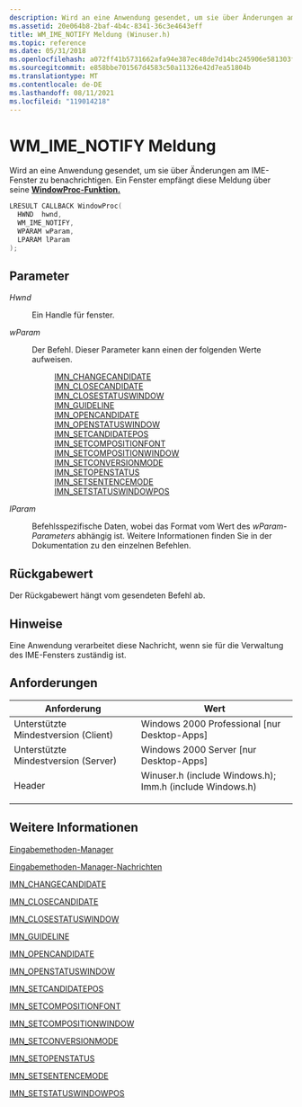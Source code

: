 ```yaml
---
description: Wird an eine Anwendung gesendet, um sie über Änderungen am IME-Fenster zu benachrichtigen. Ein Fenster empfängt diese Meldung über seine WindowProc-Funktion.
ms.assetid: 20e064b8-2baf-4b4c-8341-36c3e4643eff
title: WM_IME_NOTIFY Meldung (Winuser.h)
ms.topic: reference
ms.date: 05/31/2018
ms.openlocfilehash: a072ff41b5731662afa94e387ec48de7d14bc245906e581303fe976dcf455708
ms.sourcegitcommit: e858bbe701567d4583c50a11326e42d7ea51804b
ms.translationtype: MT
ms.contentlocale: de-DE
ms.lasthandoff: 08/11/2021
ms.locfileid: "119014218"
---
```

# <a name="wm_ime_notify-message"></a>WM_IME_NOTIFY Meldung

Wird an eine Anwendung gesendet, um sie über Änderungen am IME-Fenster zu benachrichtigen. Ein Fenster empfängt diese Meldung über seine [**WindowProc-Funktion.**](/previous-versions/windows/desktop/legacy/ms633573(v=vs.85))


```C++
LRESULT CALLBACK WindowProc(
  HWND  hwnd,       
  WM_IME_NOTIFY,   
  WPARAM wParam,   
  LPARAM lParam     
);
```



## <a name="parameters"></a>Parameter

<dl> <dt>

*Hwnd* 
</dt> <dd>

Ein Handle für fenster.

</dd> <dt>

*wParam* 
</dt> <dd>

Der Befehl. Dieser Parameter kann einen der folgenden Werte aufweisen.

<dl>
<dd><a href="imn-changecandidate.md">IMN_CHANGECANDIDATE</a></dd> 
<dd><a href="imn-closecandidate.md">IMN_CLOSECANDIDATE</a></dd> 
<dd><a href="imn-closestatuswindow.md">IMN_CLOSESTATUSWINDOW</a></dd> 
<dd><a href="imn-guideline.md">IMN_GUIDELINE</a></dd> 
<dd><a href="imn-opencandidate.md">IMN_OPENCANDIDATE</a></dd> 
<dd><a href="imn-openstatuswindow.md">IMN_OPENSTATUSWINDOW</a></dd> 
<dd><a href="imn-setcandidatepos.md">IMN_SETCANDIDATEPOS</a></dd> 
<dd><a href="imn-setcompositionfont.md">IMN_SETCOMPOSITIONFONT</a></dd> 
<dd><a href="imn-setcompositionwindow.md">IMN_SETCOMPOSITIONWINDOW</a></dd> 
<dd><a href="imn-setconversionmode.md">IMN_SETCONVERSIONMODE</a></dd> 
<dd><a href="imn-setopenstatus.md">IMN_SETOPENSTATUS</a></dd> 
<dd><a href="imn-setsentencemode.md">IMN_SETSENTENCEMODE</a></dd> 
<dd><a href="imn-setstatuswindowpos.md">IMN_SETSTATUSWINDOWPOS</a></dd> 
</dl> 
</dd> 
<dt>

*lParam* 
</dt> <dd>

Befehlsspezifische Daten, wobei das Format vom Wert des *wParam-Parameters* abhängig ist. Weitere Informationen finden Sie in der Dokumentation zu den einzelnen Befehlen.

</dd> </dl>

## <a name="return-value"></a>Rückgabewert

Der Rückgabewert hängt vom gesendeten Befehl ab.

## <a name="remarks"></a>Hinweise

Eine Anwendung verarbeitet diese Nachricht, wenn sie für die Verwaltung des IME-Fensters zuständig ist.

## <a name="requirements"></a>Anforderungen



| Anforderung | Wert |
|-------------------------------------|-------------------------------------------------------------------------------------------------------------------------------------------------------------------------------------------|
| Unterstützte Mindestversion (Client)<br/> | Windows 2000 Professional \[nur Desktop-Apps\]<br/>                                                                                                                                |
| Unterstützte Mindestversion (Server)<br/> | Windows 2000 Server \[nur Desktop-Apps\]<br/>                                                                                                                                      |
| Header<br/>                   | <dl> <dt>Winuser.h (include Windows.h);</dt> <dt>Imm.h (include Windows.h)</dt> </dl> |



## <a name="see-also"></a>Weitere Informationen

<dl> <dt>

[Eingabemethoden-Manager](input-method-manager.md)
</dt> <dt>

[Eingabemethoden-Manager-Nachrichten](input-method-manager-messages.md)
</dt> <dt>

[IMN_CHANGECANDIDATE](imn-changecandidate.md)
</dt> <dt>

[IMN_CLOSECANDIDATE](imn-closecandidate.md)
</dt> <dt>

[IMN_CLOSESTATUSWINDOW](imn-closestatuswindow.md)
</dt> <dt>

[IMN_GUIDELINE](imn-guideline.md)
</dt> <dt>

[IMN_OPENCANDIDATE](imn-opencandidate.md)
</dt> <dt>

[IMN_OPENSTATUSWINDOW](imn-openstatuswindow.md)
</dt> <dt>

[IMN_SETCANDIDATEPOS](imn-setcandidatepos.md)
</dt> <dt>

[IMN_SETCOMPOSITIONFONT](imn-setcompositionfont.md)
</dt> <dt>

[IMN_SETCOMPOSITIONWINDOW](imn-setcompositionwindow.md)
</dt> <dt>

[IMN_SETCONVERSIONMODE](imn-setconversionmode.md)
</dt> <dt>

[IMN_SETOPENSTATUS](imn-setopenstatus.md)
</dt> <dt>

[IMN_SETSENTENCEMODE](imn-setsentencemode.md)
</dt> <dt>

[IMN_SETSTATUSWINDOWPOS](imn-setstatuswindowpos.md)
</dt> </dl>

 

 
